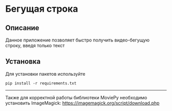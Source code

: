 # Бегущая строка
## Описание

Данное приложение позволяет быстро получить видео-бегущую строку, введя только текст

## Установка

Для установки пакетов используйте
```
pip install -r requirements.txt
```
---
Также для корректной работы библиотеки MoviePy необходимо установить ImageMagick:
https://imagemagick.org/script/download.php
